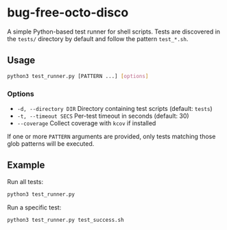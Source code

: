 # bug-free-octo-disco
A simple Python-based test runner for shell scripts. Tests are discovered in the
`tests/` directory by default and follow the pattern `test_*.sh`.

## Usage

```bash
python3 test_runner.py [PATTERN ...] [options]
```

### Options

- `-d, --directory DIR`  Directory containing test scripts (default: `tests`)
- `-t, --timeout SECS`   Per-test timeout in seconds (default: 30)
- `--coverage`           Collect coverage with `kcov` if installed

If one or more `PATTERN` arguments are provided, only tests matching those glob
patterns will be executed.

## Example

Run all tests:

```bash
python3 test_runner.py
```

Run a specific test:

```bash
python3 test_runner.py test_success.sh
```
